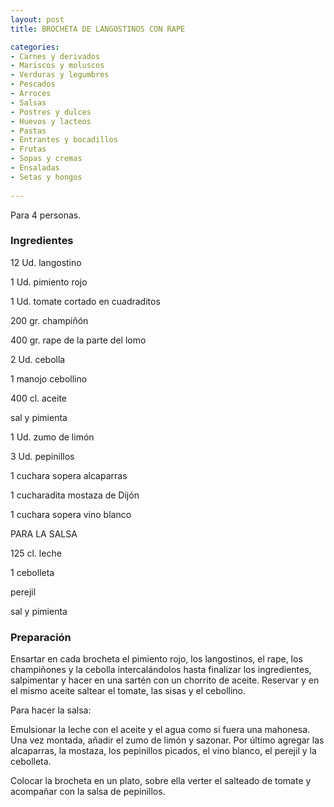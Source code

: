 ```yaml
---
layout: post
title: BROCHETA DE LANGOSTINOS CON RAPE

categories:
- Carnes y derivados
- Mariscos y moluscos
- Verduras y legumbres
- Pescados
- Arroces
- Salsas
- Postres y dulces
- Huevos y lacteos
- Pastas
- Entrantes y bocadillos
- Frutas
- Sopas y cremas
- Ensaladas
- Setas y hongos
 
---
```

Para 4 personas.

<h3>Ingredientes</h3>

12 Ud. langostino

1 Ud. pimiento rojo

1 Ud. tomate cortado en cuadraditos

200 gr. champiñón

400 gr. rape de la parte del lomo

2 Ud. cebolla

1 manojo cebollino

400 cl. aceite

sal y pimienta

1 Ud. zumo de limón

3 Ud. pepinillos

1 cuchara sopera alcaparras

1 cucharadita mostaza de Dijón

1 cuchara sopera vino blanco

PARA LA SALSA

125 cl. leche

1 cebolleta

perejil

sal y pimienta

<h3>Preparación</h3>

Ensartar en cada brocheta el pimiento rojo, los langostinos, el rape, los champiñones y la cebolla intercalándolos hasta finalizar los ingredientes, salpimentar y hacer en una sartén con un chorrito de aceite. Reservar y en el mismo aceite saltear el tomate, las sisas y el cebollino.

Para hacer la salsa:

Emulsionar la leche con el aceite y el agua como si fuera una mahonesa. Una vez montada, añadir el zumo de limón y sazonar. Por último agregar las alcaparras, la mostaza, los pepinillos picados, el vino blanco, el perejil y la cebolleta.

Colocar la brocheta en un plato, sobre ella verter el salteado de tomate y acompañar con la salsa de pepinillos.


